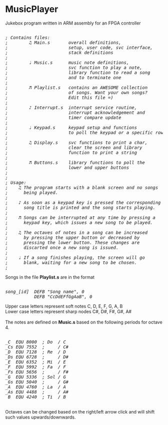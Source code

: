 # MusicPlayer
Jukebox program written in ARM assembly for an FPGA controller

<pre><i>
; Contains files:
;        ♫ Main.s       overall definitions,
;                       setup, user code, svc interface,
;                       stack definitions
;
;        ♩ Music.s      music note definitions,
;                       svc function to play a note,
;                       library function to read a song               
;                       and to terminate one
;
;        ♬ Playlist.s   contains an AWESOME collection
;                       of songs. Want your own songs?
;                       Edit this file =)
;
;        ♪ Interrupt.s  interrupt service routine, 
;                       interrupt acknowledgement and
;                       timer compare update
;
;        ♩ Keypad.s     keypad setup and functions
;                       to poll the keypad or a specific row
;        
;        ♫ Display.s    svc functions to print a char,
;                       clear the screen and library
;                       function to print a string
;
;        ♬ Buttons.s    library functions to poll the
;                       lower and upper buttons
;
;
; Usage:
;    ♫ The program starts with a blank screen and no songs
;      being played.
;
;    ♪ As soon as a keypad key is pressed the corresponding
;      song title is printed and the song starts playing.
;
;    ♬ Songs can be interrupted at any time by pressing a
;      keypad key, which issues a new song to be played.
;
;    ♫ The octaves of notes in a song can be increased
;      by pressing the upper button or decreased by
;      pressing the lower button. These changes are
;      discarted once a new song is issued.
;
;    ♩ If a song finishes playing, the screen will go
;      blank, waiting for a new song to be chosen.
; 
</i></pre>

Songs in the file <b>Playlist.s</b> are in the format
<pre><i>
song_[id]  DEFB "Song name", 0
           DEFB "CcDdEFfGgAaB", 0
</i></pre>

Upper case letters represent soft  notes C,  D,  E,  F,  G,  A,  B <br />
Lower case letters represent sharp nodes C#, D#, F#, G#, A# <br />
<br />
The notes are defined on <b>Music.s</b> based on the following periods for octave 4.

<pre><i>
_C  EQU 8000  ; Do  / C
_Cs EQU 7552  ;     / C#
_D  EQU 7128  ; Re  / D
_Ds EQU 6728  ;     / D# 
_E  EQU 6352  ; Mi  / E
_F  EQU 5992  ; Fa  / F
_Fs EQU 5656  ;     / F#
_G  EQU 5336  ; Sol / G
_Gs EQU 5040  ;     / G#
_A  EQU 4760  ; La  / A
_As EQU 4488  ;     / A#
_B  EQU 4240  ; Ti  / B
</i></pre>
<br />
Octaves can be changed based on the right/left arrow click and will shift such values upwards/downwards.
